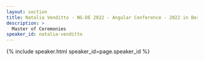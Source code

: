 ```yaml
---
layout: section
title: Natalia Venditto - NG-DE 2022 - Angular Conference - 2022 in Berlin
description: >
  Master of Ceremonies
speaker_id: natalia-venditto
---
```


{% include speaker.html speaker_id=page.speaker_id %}
